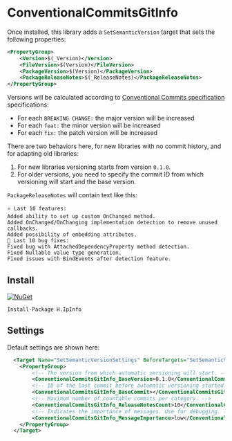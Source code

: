 ﻿# ConventionalCommitsGitInfo

Once installed, this library adds a `SetSemanticVersion` target that sets the following properties:
```xml
<PropertyGroup>
    <Version>$(_Version)</Version>
    <FileVersion>$(Version)</FileVersion>
    <PackageVersion>$(Version)</PackageVersion>
    <PackageReleaseNotes>$(_ReleaseNotes)</PackageReleaseNotes>
</PropertyGroup>
```

Versions will be calculated according to [Conventional Commits specification](https://www.conventionalcommits.org/)
specifications:
- For each `BREAKING CHANGE:` the major version will be increased
- For each `feat:` the minor version will be increased
- For each `fix:` the patch version will be increased

There are two behaviors here, for new libraries with no commit history, and for adapting old libraries:
1. For new libraries versioning starts from version `0.1.0`.
2. For older versions, you need to specify the commit ID from which versioning will start and the base version.

`PackageReleaseNotes` will contain text like this:
```
⭐ Last 10 features:
Added ability to set up custom OnChanged method.
Added OnChanged/OnChanging implementation detection to remove unused callbacks.
Added possibility of embedding attributes.
🐞 Last 10 bug fixes:
Fixed bug with AttachedDependencyProperty method detection.
Fixed Nullable value type generation.
Fixed issues with BindEvents after detection feature.
```

## Install
[![NuGet](https://img.shields.io/nuget/dt/ConventionalCommitsGitInfo.svg?style=flat-square&label=ConventionalCommitsGitInfo)](https://www.nuget.org/packages/ConventionalCommitsGitInfo/)

```
Install-Package H.IpInfo
```

## Settings
Default settings are shown here:
```xml
  <Target Name="SetSemanticVersionSettings" BeforeTargets="SetSemanticVersion">
    <PropertyGroup>
        <!-- The version from which automatic versioning will start. -->
        <ConventionalCommitsGitInfo_BaseVersion>0.1.0</ConventionalCommitsGitInfo_BaseVersion>
        <!-- ID of the last commit before automatic versioning started. -->
        <ConventionalCommitsGitInfo_BaseCommit></ConventionalCommitsGitInfo_BaseCommit>
        <!-- Maximum number of countable commits per category. -->
        <ConventionalCommitsGitInfo_ReleaseNotesCount>10</ConventionalCommitsGitInfo_ReleaseNotesCount>
        <!-- Indicates the importance of messages. Use for debugging. -->
        <ConventionalCommitsGitInfo_MessageImportance>low</ConventionalCommitsGitInfo_MessageImportance>
    </PropertyGroup>
  </Target>
```